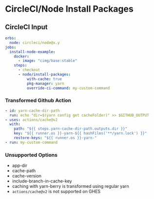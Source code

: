 # CircleCI/Node Install Packages

## CircleCI Input

```yaml
orbs:
  node: circleci/node@x.y
jobs:
  install-node-example:
    docker:
      - image: "cimg/base:stable"
    steps:
      - checkout
      - node/install-packages:
          with-cache: true
          pkg-manager: yarn
          override-ci-command: my-custom-command
```

### Transformed Github Action

```yaml
- id: yarn-cache-dir-path
  run: echo "dir=$(yarn config get cacheFolder)" >> $GITHUB_OUTPUT
- uses: actions/cache@v2
  with:
    path: "${{ steps.yarn-cache-dir-path.outputs.dir }}"
    key: "${{ runner.os }}-yarn-${{ hashFiles('**/yarn.lock') }}"
    restore-keys: "${{ runner.os }}-yarn-"
- run: my-custom-command
```

### Unsupported Options

- app-dir
- cache-path
- cache-version
- include-branch-in-cache-key
- caching with yarn-berry is transformed using regular yarn
- `actions/cache@v2` is not supported on GHES

